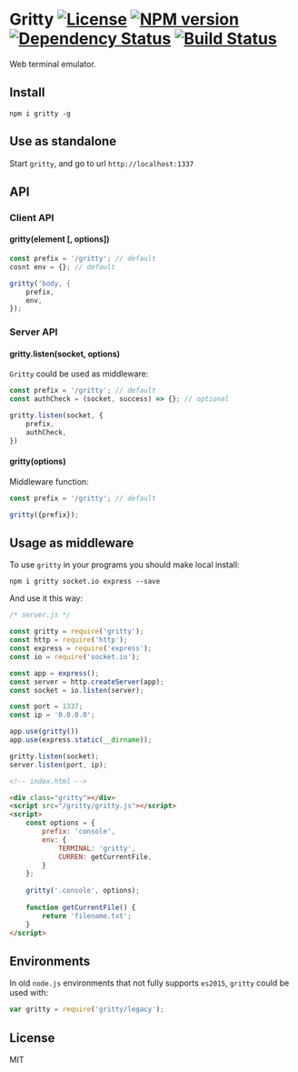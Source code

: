 Gritty [![License][LicenseIMGURL]][LicenseURL] [![NPM version][NPMIMGURL]][NPMURL] [![Dependency Status][DependencyStatusIMGURL]][DependencyStatusURL] [![Build Status][BuildStatusIMGURL]][BuildStatusURL]
=======
[NPMIMGURL]:                https://img.shields.io/npm/v/gritty.svg?style=flat
[BuildStatusIMGURL]:        https://img.shields.io/travis/cloudcmd/gritty/master.svg?style=flat
[DependencyStatusIMGURL]:   https://img.shields.io/gemnasium/cloudcmd/gritty.svg?style=flat
[LicenseIMGURL]:            https://img.shields.io/badge/license-MIT-317BF9.svg?style=flat
[NPM_INFO_IMG]:             https://nodei.co/npm/cloudcmd.png
[NPMURL]:                   https://npmjs.org/package/cloudcmd "npm"
[BuildStatusURL]:           https://travis-ci.org/cloudcmd/gritty  "Build Status"
[DependencyStatusURL]:      https://gemnasium.com/cloudcmd/gritty "Dependency Status"
[LicenseURL]:               https://tldrlegal.com/license/mit-license "MIT License"

Web terminal emulator.

## Install

`npm i gritty -g`

## Use as standalone

Start `gritty`, and go to url `http://localhost:1337`

## API

### Client API

#### gritty(element [, options])

```js
const prefix = '/gritty'; // default
cosnt env = {}; // default

gritty('body, {
    prefix,
    env,
});
```

### Server API

#### gritty.listen(socket, options)

`Gritty` could be used as middleware:

```js
const prefix = '/gritty'; // default
const authCheck = (socket, success) => {}; // optional

gritty.listen(socket, {
    prefix,
    authCheck,
})
```

#### gritty(options)

Middleware function:

```js
const prefix = '/gritty'; // default

gritty({prefix});
```

## Usage as middleware

To use `gritty` in your programs you should make local install:

`npm i gritty socket.io express --save`

And use it this way:

```js
/* server.js */

const gritty = require('gritty');
const http = require('http');
const express = require('express');
const io = require('socket.io');

const app = express();
const server = http.createServer(app);
const socket = io.listen(server);

const port = 1337;
const ip = '0.0.0.0';

app.use(gritty())
app.use(express.static(__dirname));

gritty.listen(socket);
server.listen(port, ip);
```

```html
<!-- index.html -->

<div class="gritty"></div>
<script src="/gritty/gritty.js"></script>
<script>
    const options = {
        prefix: 'console',
        env: {
            TERMINAL: 'gritty',
            CURREN: getCurrentFile,
        }
    };
    
    gritty('.console', options);
    
    function getCurrentFile() {
        return 'filename.txt';
    }
</script>
```

## Environments

In old `node.js` environments that not fully supports `es2015`, `gritty` could be used with:

```js
var gritty = require('gritty/legacy');
```

## License

MIT

